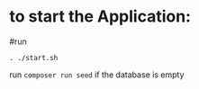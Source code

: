# to start the Application:
#run

`. ./start.sh`


run `composer run seed` if the database is empty
